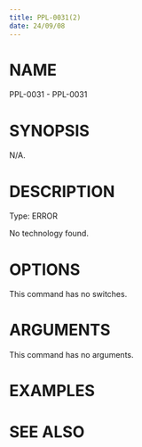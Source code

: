 ```yaml
---
title: PPL-0031(2)
date: 24/09/08
---
```


# NAME

PPL-0031 - PPL-0031

# SYNOPSIS

N/A.

# DESCRIPTION

Type: ERROR

No technology found.

# OPTIONS

This command has no switches.

# ARGUMENTS

This command has no arguments.

# EXAMPLES

# SEE ALSO
